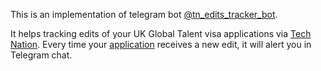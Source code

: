 This is an implementation of telegram bot [@tn_edits_tracker_bot](https://t.me/tn_edits_tracker_bot).

It helps tracking edits of your UK Global Talent visa applications via [Tech Nation](https://technation.io/).
Every time your [application](https://tech-nation-visa.smapply.io/prog/) receives a new edit, it will alert you in Telegram chat.